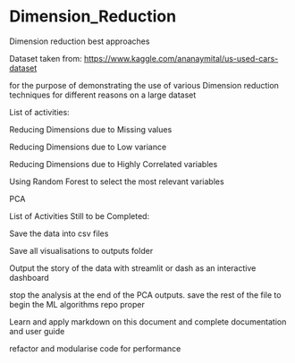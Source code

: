 # Dimension_Reduction
Dimension reduction best approaches

Dataset taken from: https://www.kaggle.com/ananaymital/us-used-cars-dataset

for the purpose of demonstrating the use of various Dimension reduction techniques for different reasons on a large dataset

List of activities:

Reducing Dimensions due to Missing values

Reducing Dimensions due to Low variance

Reducing Dimensions due to Highly Correlated variables

Using Random Forest to select the most relevant variables

PCA


List of Activities Still to be Completed:


Save the data into csv files

Save all visualisations to outputs folder

Output the story of the data with streamlit or dash as an interactive dashboard

stop the analysis at the end of the PCA outputs. save the rest of the file to begin the ML algorithms repo proper

Learn and apply markdown on this document and complete documentation and user guide

refactor and modularise code for performance







